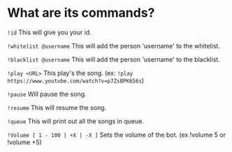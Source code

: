 # What are its commands?

`!id` This will give you your id.

`!whitelist @username` This will add the person 'username' to the whitelist.

`!blacklist @username` This will add the person 'username' to the blacklist.

`!play <URL>` This play's the song. (ex: `!play https://www.youtube.com/watch?v=p7ZsBPK656s`)

`!pause` Will pause the song.

`!resume` This will resume the song.

`!queue` This will print out all the songs in queue.

`!Volume [ 1 - 100 | +X | -X ]` Sets the volume of the bot. (ex !volume 5 or !volume +5)


